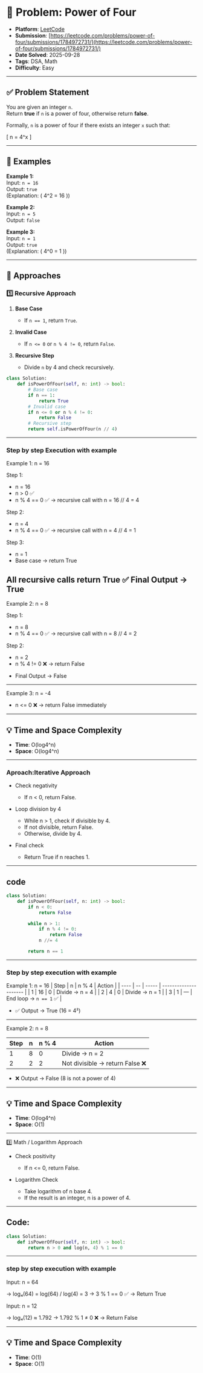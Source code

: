 # 🧲 Problem: Power of Four

- **Platform**: [LeetCode](https://leetcode.com/problems/power-of-four/description/)
- **Submission**: [https://leetcode.com/problems/power-of-four/submissions/1784972731/](https://leetcode.com/problems/power-of-four/submissions/1784972731/)
- **Date Solved**: 2025-09-28
- **Tags**: DSA, Math
- **Difficulty**: Easy

---

## ✅ Problem Statement
You are given an integer `n`.  
Return **true** if `n` is a power of four, otherwise return **false**.  

Formally, `n` is a power of four if there exists an integer `x` such that:  

\[
n = 4^x
\]

---

## 🔹 Examples

**Example 1:**  
Input: `n = 16`  
Output: `true`  
(Explanation: \( 4^2 = 16 \))  

**Example 2:**  
Input: `n = 5`  
Output: `false`  

**Example 3:**  
Input: `n = 1`  
Output: `true`  
(Explanation: \( 4^0 = 1 \))  

---

## 🔹 Approaches

### 1️⃣ Recursive Approach

1. **Base Case**  
   - If `n == 1`, return `True`.  

2. **Invalid Case**  
   - If `n <= 0` or `n % 4 != 0`, return `False`.  

3. **Recursive Step**  
   - Divide `n` by 4 and check recursively.  

```python
class Solution:
    def isPowerOfFour(self, n: int) -> bool:
        # Base case
        if n == 1:
            return True
        # Invalid case
        if n <= 0 or n % 4 != 0:
            return False
        # Recursive step
        return self.isPowerOfFour(n // 4)
```
---

### Step by step Execution with example

Example 1: n = 16

Step 1:
 + n = 16
 + n > 0 ✅
 + n % 4 == 0 ✅
 → recursive call with n = 16 // 4 = 4

Step 2:
 + n = 4
 + n % 4 == 0 ✅
 → recursive call with n = 4 // 4 = 1

Step 3:
 + n = 1
 + Base case → return True

All recursive calls return True ✅
Final Output → True
---
Example 2: n = 8

Step 1:
 + n = 8
 + n % 4 == 0 ✅
 → recursive call with n = 8 // 4 = 2

Step 2:
 + n = 2
 + n % 4 != 0 ❌ → return False
- Final Output → False
---
Example 3: n = -4
- n <= 0 ❌ → return False immediately

---

## 💡 Time and Space Complexity
- **Time**: O(log4​^n)
- **Space**: O(log4^n)

---

### Aproach:Iterative Approach
- Check negativity
  - If n < 0, return False.

- Loop division by 4
  - While n > 1, check if divisible by 4.
  - If not divisible, return False.
  - Otherwise, divide by 4.

- Final check
  - Return True if n reaches 1.

---

## code
```python
class Solution:
    def isPowerOfFour(self, n: int) -> bool:
        if n < 0:
            return False

        while n > 1:
            if n % 4 != 0:
                return False
            n //= 4

        return n == 1
```
---

### Step by step execution with example
Example 1: n = 16
| Step | n  | n % 4 | Action                |
| ---- | -- | ----- | --------------------- |
| 1    | 16 | 0     | Divide → n = 4        |
| 2    | 4  | 0     | Divide → n = 1        |
| 3    | 1  | —     | End loop → `n == 1` ✅ |

- ✅ Output → True (16 = 4²)
 
---

Example 2: n = 8

| Step | n | n % 4 | Action                         |
| ---- | - | ----- | ------------------------------ |
| 1    | 8 | 0     | Divide → n = 2                 |
| 2    | 2 | 2     | Not divisible → return False ❌ |

- ❌ Output → False (8 is not a power of 4)

---

## 💡 Time and Space Complexity
- **Time**: O(log4​^n)
- **Space**: O(1)

---

3️⃣ Math / Logarithm Approach

- Check positivity
  - If n <= 0, return False.

- Logarithm Check
  - Take logarithm of n base 4.
  - If the result is an integer, n is a power of 4.

---

## Code:
```python
class Solution:
    def isPowerOfFour(self, n: int) -> bool:
        return n > 0 and log(n, 4) % 1 == 0
```
---
### step by step execution with example

Input: n = 64

→ log₄(64) = log(64) / log(4) = 3
→ 3 % 1 == 0 ✅
→ Return True

Input: n = 12

→ log₄(12) ≈ 1.792
→ 1.792 % 1 ≠ 0 ❌
→ Return False

--- 

## 💡 Time and Space Complexity
- **Time**: O(1)
- **Space**: O(1)
